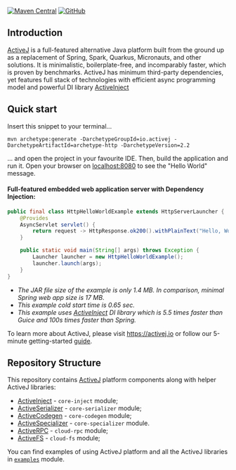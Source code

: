 [![Maven Central](https://img.shields.io/maven-central/v/io.activej/activej)](https://mvnrepository.com/artifact/io.activej)
[![GitHub](https://img.shields.io/github/license/activej/activej)](https://github.com/activej/activej/blob/master/LICENSE)

## Introduction

[ActiveJ](https://activej.io) is a full-featured alternative Java platform built from the ground up as a replacement of Spring, 
Spark, Quarkus, Micronauts, and other solutions. It is minimalistic, boilerplate-free, and incomparably faster, which is proven by benchmarks.
ActiveJ has minimum third-party dependencies, yet features full stack of technologies with efficient async programming model and powerful 
DI library [ActiveInject](https://inject.activej.io)

## Quick start

Insert this snippet to your terminal...

```
mvn archetype:generate -DarchetypeGroupId=io.activej -DarchetypeArtifactId=archetype-http -DarchetypeVersion=2.2
```

... and open the project in your favourite IDE. Then, build the application and run it. Open your browser on [localhost:8080](http://localhost:8080) 
to see the "Hello World" message. 

#### Full-featured embedded web application server with Dependency Injection:
```java
public final class HttpHelloWorldExample extends HttpServerLauncher { 
    @Provides
    AsyncServlet servlet() { 
        return request -> HttpResponse.ok200().withPlainText("Hello, World!");
    }

    public static void main(String[] args) throws Exception {
        Launcher launcher = new HttpHelloWorldExample();
        launcher.launch(args); 
    }
}
```
- *The JAR file size of the example is only 1.4 MB. In comparison, minimal Spring web app size is 17 MB*.
- *This example cold start time is 0.65 sec.*
- *This example uses [ActiveInject](https://inject.activej.io) DI library which is 5.5 times faster than Guice and 100s times faster than Spring.*

To learn more about ActiveJ, please visit https://activej.io or follow our 5-minute getting-started 
[guide](https://activej.io/tutorials/getting-started). 

## Repository Structure
This repository contains [ActiveJ](https://activej.io) platform components along with helper ActiveJ libraries:
* [ActiveInject](https://inject.activej.io) - `core-inject` module;
* [ActiveSerializer](https://serializer.activej.io) - `core-serializer` module;
* [ActiveCodegen](https://codegen.activej.io) - `core-codegen` module;
* [ActiveSpecializer](https://specializer.activej.io) - `core-specializer` module.
* [ActiveRPC](https://rpc.activej.io) - `cloud-rpc` module;
* [ActiveFS](https://fs.activej.io) - `cloud-fs` module;

You can find examples of using ActiveJ platform and all the ActiveJ libraries in [`examples`](https://github.com/activej/activej/tree/master/examples) module.
